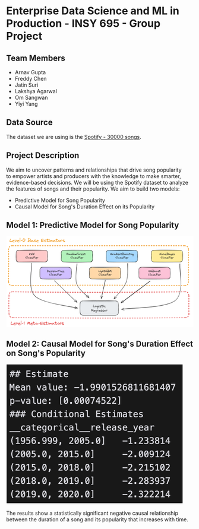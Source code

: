 # Enterprise Data Science and ML in Production - INSY 695 - Group Project

## Team Members

- Arnav Gupta
- Freddy Chen
- Jatin Suri
- Lakshya Agarwal
- Om Sangwan
- Yiyi Yang

## Data Source

The dataset we are using is the [Spotify - 30000 songs](https://www.kaggle.com/datasets/joebeachcapital/30000-spotify-songs).

## Project Description

We aim to uncover patterns and relationships that drive song popularity to empower artists and producers with the knowledge to make smarter, evidence-based decisions. We will be using the Spotify dataset to analyze the features of songs and their popularity. We aim to build two models:

- Predictive Model for Song Popularity
- Causal Model for Song's Duration Effect on its Popularity

## Model 1: Predictive Model for Song Popularity

![Stacked Classifier](./plots/ensemble_models.png)

## Model 2: Causal Model for Song's Duration Effect on Song's Popularity

<img src="./plots/causal_results.png" alt="Causal Results" style="border:1px solid white;">

The results show a statistically significant negative causal relationship between the duration of a song and its popularity that increases with time.
